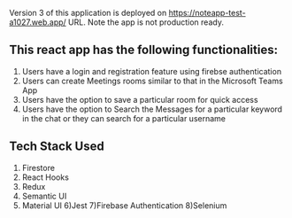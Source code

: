 Version 3 of this application is deployed on https://noteapp-test-a1027.web.app/ URL. Note the app is not production ready.

## This react app has the following functionalities:
1) Users have a login and registration feature using firebse authentication
2) Users can create Meetings rooms similar to that in the Microsoft Teams App 
3) Users have the option to save a particular room for quick access
4) Users have the option to Search the Messages for a particular keyword in the chat 
   or they can search for a particular username

## Tech Stack Used 

1) Firestore
2) React Hooks
3) Redux
4) Semantic UI 
5) Material UI
6)Jest
7)Firebase Authentication 
8)Selenium




